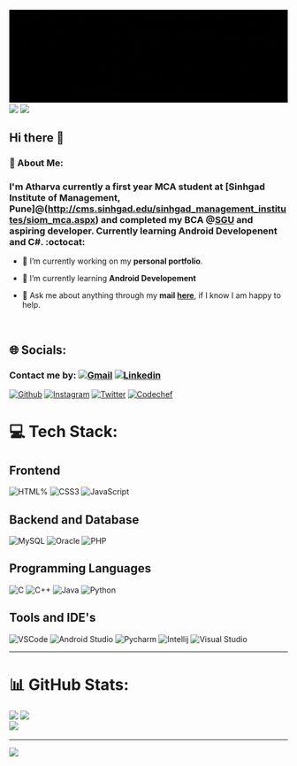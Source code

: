 ![Header](https://github.com/atharva-mali/atharva-mali/blob/main/img/header.gif)
<br>
![](https://img.shields.io/badge/version-1.0-blue)
![](https://komarev.com/ghpvc/?username=atharva-mali&style=flat-square)

## Hi there 👋

### 💫 About Me:

### I'm Atharva currently a first year MCA student at [Sinhgad Institute of Management, Pune]@(http://cms.sinhgad.edu/sinhgad_management_institutes/siom_mca.aspx) and completed my BCA @[SGU](http://sanjayghodawatuniversity.ac.in/) and aspiring developer. Currently learning Android Developenent and C#. :octocat:

- 🔭 I’m currently working on my **personal portfolio**.

- 🌱 I’m currently learning **Android Developement**

- 💬 Ask me about anything through my **mail [here](mailto:atharva.mali3081@gmail.com)**, if I know I am happy to help.

<br>

## 🌐 Socials:

### Contact me by: [![Gmail](https://img.shields.io/badge/Gmail-D14836?style=for-the-badge&logo=gmail&logoColor=white)](mailto:atharva.mali3081@gmail.com) [![Linkedin](https://img.shields.io/badge/LinkedIn-0077B5?style=for-the-badge&logo=linkedin&logoColor=white)](https://www.linkedin.com/in/atharvamali3081/)

[![Github](https://img.shields.io/badge/GitHub-100000?style=for-the-badge&logo=github&logoColor=white)](https://github.com/atharva-mali)
[![Instagram](https://img.shields.io/badge/Instagram-E4405F?style=for-the-badge&logo=instagram&logoColor=white)](https://instagram.com/__atharva__3081__)
[![Twitter](https://img.shields.io/badge/Twitter-1DA1F2?style=for-the-badge&logo=twitter&logoColor=white)](https://twitter.com/atharva_3081)
[![Codechef](https://img.shields.io/badge/Codechef-%23B92B27.svg?&style=for-the-badge&logo=Codechef&logoColor=white)](https://www.codechef.com/users/atharva3081)

# 💻 Tech Stack:

## Frontend

![HTML%](https://img.shields.io/badge/HTML5-E34F26?style=for-the-badge&logo=html5&logoColor=white) ![CSS3](https://img.shields.io/badge/CSS3-1572B6?style=for-the-badge&logo=css3&logoColor=white) ![JavaScript](https://img.shields.io/badge/JavaScript-323330?style=for-the-badge&logo=javascript&logoColor=F7DF1E)

## Backend and Database

![MySQL](https://img.shields.io/badge/MySQL-005C84?style=for-the-badge&logo=mysql&logoColor=white) ![Oracle](https://img.shields.io/badge/Oracle-F80000?style=for-the-badge&logo=Oracle&logoColor=white) ![PHP](https://img.shields.io/badge/PHP-777BB4?style=for-the-badge&logo=php&logoColor=white)

## Programming Languages

![C](https://img.shields.io/badge/C-00599C?style=for-the-badge&logo=c&logoColor=white) ![C++](https://img.shields.io/badge/C%2B%2B-00599C?style=for-the-badge&logo=c%2B%2B&logoColor=white) ![Java](https://img.shields.io/badge/Java-ED8B00?style=for-the-badge&logo=java&logoColor=white) ![Python](https://img.shields.io/badge/Python-FFD43B?style=for-the-badge&logo=python&logoColor=blue)

## Tools and IDE's

![VSCode](https://img.shields.io/badge/VSCode-0078D4?style=for-the-badge&logo=visual%20studio%20code&logoColor=white) ![Android Studio](https://img.shields.io/badge/Android_Studio-3DDC84?style=for-the-badge&logo=android-studio&logoColor=white) ![Pycharm](https://img.shields.io/badge/PyCharm-000000.svg?&style=for-the-badge&logo=PyCharm&logoColor=white) ![Intellij](https://img.shields.io/badge/IntelliJ_IDEA-000000.svg?style=for-the-badge&logo=intellij-idea&logoColor=white) ![Visual Studio](https://img.shields.io/badge/Visual_Studio-5C2D91?style=for-the-badge&logo=visual%20studio&logoColor=white)

---

# 📊 GitHub Stats:

![](https://github-readme-stats.vercel.app/api?username=atharva-mali&theme=dark&hide_border=false&include_all_commits=false&count_private=false) ![](https://github-readme-streak-stats.herokuapp.com/?user=atharva-mali&theme=dark&hide_border=false)<br/>
![](https://github-readme-stats.vercel.app/api/top-langs/?username=atharva-mali&theme=dark&hide_border=false&include_all_commits=false&count_private=false&layout=compact)

---

[![](https://visitcount.itsvg.in/api?id=atharva-mali&icon=0&color=0)](https://visitcount.itsvg.in)
